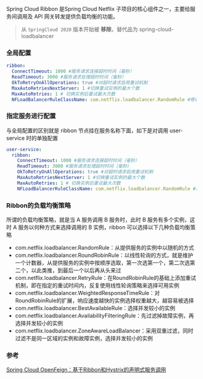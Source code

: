 Spring Cloud Ribbon 是Spring Cloud Netflix 子项目的核心组件之一，主要给服务间调用及 API 网关转发提供负载均衡的功能。

> 从 `SpringCloud 2020` 版本开始被 **移除**，替代品为 spring-cloud-loadbalancer



### 全局配置

```yaml
ribbon:
  ConnectTimeout: 1000 #服务请求连接超时时间（毫秒）
  ReadTimeout: 3000 #服务请求处理超时时间（毫秒）
  OkToRetryOnAllOperations: true #对超时请求启用重试机制
  MaxAutoRetriesNextServer: 1 #切换重试实例的最大个数
  MaxAutoRetries: 1 # 切换实例后重试最大次数
  NFLoadBalancerRuleClassName: com.netflix.loadbalancer.RandomRule #修改负载均衡算法
```



### 指定服务进行配置

与全局配置的区别就是 ribbon 节点挂在服务名称下面，如下是对调用 user-service 时的单独配置

```yaml
user-service:
  ribbon:
    ConnectTimeout: 1000 #服务请求连接超时时间（毫秒）
    ReadTimeout: 3000 #服务请求处理超时时间（毫秒）
    OkToRetryOnAllOperations: true #对超时请求启用重试机制
    MaxAutoRetriesNextServer: 1 #切换重试实例的最大个数
    MaxAutoRetries: 1 # 切换实例后重试最大次数
    NFLoadBalancerRuleClassName: com.netflix.loadbalancer.RandomRule #修改负载均衡算法
```



### Ribbon的负载均衡策略

所谓的负载均衡策略，就是当 A 服务调用 B 服务时，此时 B 服务有多个实例，这时 A 服务以何种方式来选择调用的 B 实例，ribbon 可以选择以下几种负载均衡策略

- com.netflix.loadbalancer.RandomRule：从提供服务的实例中以随机的方式
- com.netflix.loadbalancer.RoundRobinRule：以线性轮询的方式，就是维护一个计数器，从提供服务的实例中按顺序选取，第一次选第一个，第二次选第二个，以此类推，到最后一个以后再从头来过
- com.netflix.loadbalancer.RetryRule：在RoundRobinRule的基础上添加重试机制，即在指定的重试时间内，反复使用线性轮询策略来选择可用实例
- com.netflix.loadbalancer.WeightedResponseTimeRule：对RoundRobinRule的扩展，响应速度越快的实例选择权重越大，越容易被选择
- com.netflix.loadbalancer.BestAvailableRule：选择并发较小的实例
- com.netflix.loadbalancer.AvailabilityFilteringRule：先过滤掉故障实例，再选择并发较小的实例
- com.netflix.loadbalancer.ZoneAwareLoadBalancer：采用双重过滤，同时过滤不是同一区域的实例和故障实例，选择并发较小的实例



### 参考

[Spring Cloud OpenFeign：基于Ribbon和Hystrix的声明式服务调用](http://www.macrozheng.com/#/cloud/ribbon)